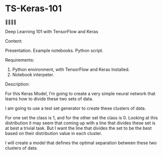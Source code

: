 # TS-Keras-101
👨‍💻🐍🤖

Deep Learning 101 with TensorFlow and Keras

Content:

Presentation.
Example notebooks.
Python script.

Requirements:

1. Python environment, with TensorFlow and Keras Installed.
2. Notebook interpeter.

Description:

For this Keras Model, I’m going to create a very simple neural network that learns how to divide these two sets of data.

I am going to use a test set generator to create these clusters of data.

For one set the class is 1, and for the other set the class is 0.
Looking at this distribution it may seem that coming up with a line that divides these set is at best a trivial task. But I want the line that divides the set to be the best based on their distribution value in each cluster.

I will create a model that defines the optimal separation between these two clusters of data.
